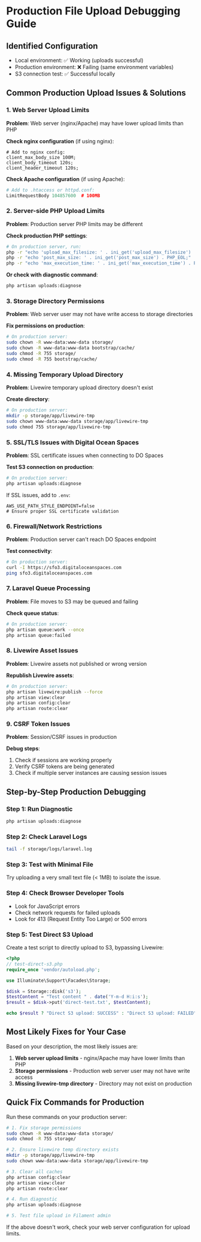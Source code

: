 # Production File Upload Debugging Guide

## Identified Configuration
- Local environment: ✅ Working (uploads successful)
- Production environment: ❌ Failing (same environment variables)
- S3 connection test: ✅ Successful locally

## Common Production Upload Issues & Solutions

### 1. Web Server Upload Limits
**Problem**: Web server (nginx/Apache) may have lower upload limits than PHP

**Check nginx configuration** (if using nginx):
```nginx
# Add to nginx config:
client_max_body_size 100M;
client_body_timeout 120s;
client_header_timeout 120s;
```

**Check Apache configuration** (if using Apache):
```apache
# Add to .htaccess or httpd.conf:
LimitRequestBody 104857600  # 100MB
```

### 2. Server-side PHP Upload Limits
**Problem**: Production server PHP limits may be different

**Check production PHP settings**:
```bash
# On production server, run:
php -r "echo 'upload_max_filesize: ' . ini_get('upload_max_filesize') . PHP_EOL;"
php -r "echo 'post_max_size: ' . ini_get('post_max_size') . PHP_EOL;"
php -r "echo 'max_execution_time: ' . ini_get('max_execution_time') . PHP_EOL;"
```

**Or check with diagnostic command**:
```bash
php artisan uploads:diagnose
```

### 3. Storage Directory Permissions
**Problem**: Web server user may not have write access to storage directories

**Fix permissions on production**:
```bash
# On production server:
sudo chown -R www-data:www-data storage/
sudo chown -R www-data:www-data bootstrap/cache/
sudo chmod -R 755 storage/
sudo chmod -R 755 bootstrap/cache/
```

### 4. Missing Temporary Upload Directory
**Problem**: Livewire temporary upload directory doesn't exist

**Create directory**:
```bash
# On production server:
mkdir -p storage/app/livewire-tmp
sudo chown www-data:www-data storage/app/livewire-tmp
sudo chmod 755 storage/app/livewire-tmp
```

### 5. SSL/TLS Issues with Digital Ocean Spaces
**Problem**: SSL certificate issues when connecting to DO Spaces

**Test S3 connection on production**:
```bash
# On production server:
php artisan uploads:diagnose
```

If SSL issues, add to `.env`:
```env
AWS_USE_PATH_STYLE_ENDPOINT=false
# Ensure proper SSL certificate validation
```

### 6. Firewall/Network Restrictions
**Problem**: Production server can't reach DO Spaces endpoint

**Test connectivity**:
```bash
# On production server:
curl -I https://sfo3.digitaloceanspaces.com
ping sfo3.digitaloceanspaces.com
```

### 7. Laravel Queue Processing
**Problem**: File moves to S3 may be queued and failing

**Check queue status**:
```bash
# On production server:
php artisan queue:work --once
php artisan queue:failed
```

### 8. Livewire Asset Issues
**Problem**: Livewire assets not published or wrong version

**Republish Livewire assets**:
```bash
# On production server:
php artisan livewire:publish --force
php artisan view:clear
php artisan config:clear
php artisan route:clear
```

### 9. CSRF Token Issues
**Problem**: Session/CSRF issues in production

**Debug steps**:
1. Check if sessions are working properly
2. Verify CSRF tokens are being generated
3. Check if multiple server instances are causing session issues

## Step-by-Step Production Debugging

### Step 1: Run Diagnostic
```bash
php artisan uploads:diagnose
```

### Step 2: Check Laravel Logs
```bash
tail -f storage/logs/laravel.log
```

### Step 3: Test with Minimal File
Try uploading a very small text file (< 1MB) to isolate the issue.

### Step 4: Check Browser Developer Tools
- Look for JavaScript errors
- Check network requests for failed uploads
- Look for 413 (Request Entity Too Large) or 500 errors

### Step 5: Test Direct S3 Upload
Create a test script to directly upload to S3, bypassing Livewire:

```php
<?php
// test-direct-s3.php
require_once 'vendor/autoload.php';

use Illuminate\Support\Facades\Storage;

$disk = Storage::disk('s3');
$testContent = "Test content " . date('Y-m-d H:i:s');
$result = $disk->put('direct-test.txt', $testContent);

echo $result ? "Direct S3 upload: SUCCESS" : "Direct S3 upload: FAILED";
```

## Most Likely Fixes for Your Case

Based on your description, the most likely issues are:

1. **Web server upload limits** - nginx/Apache may have lower limits than PHP
2. **Storage permissions** - Production web server user may not have write access
3. **Missing livewire-tmp directory** - Directory may not exist on production

## Quick Fix Commands for Production

Run these commands on your production server:

```bash
# 1. Fix storage permissions
sudo chown -R www-data:www-data storage/
sudo chmod -R 755 storage/

# 2. Ensure livewire temp directory exists
mkdir -p storage/app/livewire-tmp
sudo chown www-data:www-data storage/app/livewire-tmp

# 3. Clear all caches
php artisan config:clear
php artisan view:clear
php artisan route:clear

# 4. Run diagnostic
php artisan uploads:diagnose

# 5. Test file upload in Filament admin
```

If the above doesn't work, check your web server configuration for upload limits.